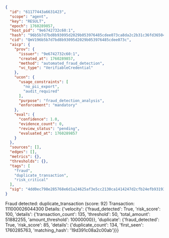 ```json
{
  "id": "61177443a6631423",
  "scope": "agent",
  "key": "RESULT",
  "epoch": 1760289857,
  "host_pid": "9e6742732c60:1",
  "hash": "96b5b7d7bd8b93095d2029b053976485cdee073ca8da2c2b31c36fd36504b4e6",
  "cid": "QmV196b5b7d7bd8b93095d2029b053976485cdee073c",
  "aicp": {
    "prov": {
      "issuer": "9e6742732c60:1",
      "created_at": 1760289857,
      "method": "automated_fraud_detection",
      "vc_type": "VerifiableCredential"
    },
    "ucon": {
      "usage_constraints": [
        "no_pii_export",
        "audit_required"
      ],
      "purpose": "fraud_detection_analysis",
      "enforcement": "mandatory"
    },
    "eval": {
      "confidence": 1.0,
      "evidence_count": 0,
      "review_status": "pending",
      "evaluated_at": 1760289857
    }
  },
  "sources": [],
  "edges": [],
  "metrics": {},
  "thresholds": {},
  "tags": [
    "fraud",
    "duplicate_transaction",
    "risk_critical"
  ],
  "sig": "4dd0ec798e285768e6d1a24625af3e5cc2130ca1414247d2cfb24efb931931d2"
}
```

Fraud detected: duplicate_transaction (score: 92)
Transaction: 111000026044300
Details: {'velocity': {'fraud_detected': True, 'risk_score': 100, 'details': {'transaction_count': 135, 'threshold': 50, 'total_amount': 51882255, 'amount_threshold': 10000000}}, 'duplicate': {'fraud_detected': True, 'risk_score': 85, 'details': {'duplicate_count': 134, 'first_seen': 1760285763, 'matching_hash': '19d391c08a2c00ab'}}}